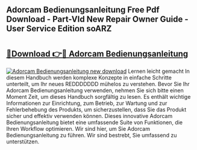 ## Adorcam Bedienungsanleitung Free Pdf Download - Part-VId New Repair Owner Guide - User Service Edition soARZ

# <h2><a href="http://df11ss.blite.top/?on=Adorcam+Bedienungsanleitung">🔗Download 👉🔴 Adorcam Bedienungsanleitung</a></h2>

[![Adorcam Bedienungsanleitung new download](https://i.imgur.com/lujVjoI.png)](http://df11ss.blite.top/?on=Adorcam+Bedienungsanleitung)
Lernen leicht gemacht In diesem Handbuch werden komplexe Konzepte in einfache Schritte unterteilt, um Ihr neues REDDDDDDD mühelos zu verstehen. Bevor Sie Ihr Adorcam Bedienungsanleitung verwenden, nehmen Sie sich bitte einen Moment Zeit, um dieses Handbuch sorgfältig zu lesen. Es enthält wichtige Informationen zur Einrichtung, zum Betrieb, zur Wartung und zur Fehlerbehebung des Produkts, um sicherzustellen, dass Sie das Produkt sicher und effektiv verwenden können. Dieses innovative Adorcam Bedienungsanleitung bietet eine umfassende Suite von Funktionen, die Ihren Workflow optimieren. Wir sind hier, um Sie Adorcam Bedienungsanleitung zu führen. Wir sind bestrebt, Sie umfassend zu unterstützen.
